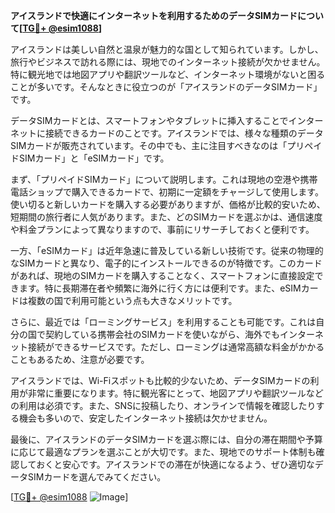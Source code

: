 **アイスランドで快適にインターネットを利用するためのデータSIMカードについて[[TG💪+ @esim1088](https://t.me/s/esim1088)]**

アイスランドは美しい自然と温泉が魅力的な国として知られています。しかし、旅行やビジネスで訪れる際には、現地でのインターネット接続が欠かせません。特に観光地では地図アプリや翻訳ツールなど、インターネット環境がないと困ることが多いです。そんなときに役立つのが「アイスランドのデータSIMカード」です。

データSIMカードとは、スマートフォンやタブレットに挿入することでインターネットに接続できるカードのことです。アイスランドでは、様々な種類のデータSIMカードが販売されています。その中でも、主に注目すべきなのは「プリペイドSIMカード」と「eSIMカード」です。

まず、「プリペイドSIMカード」について説明します。これは現地の空港や携帯電話ショップで購入できるカードで、初期に一定額をチャージして使用します。使い切ると新しいカードを購入する必要がありますが、価格が比較的安いため、短期間の旅行者に人気があります。また、どのSIMカードを選ぶかは、通信速度や料金プランによって異なりますので、事前にリサーチしておくと便利です。

一方、「eSIMカード」は近年急速に普及している新しい技術です。従来の物理的なSIMカードと異なり、電子的にインストールできるのが特徴です。このカードがあれば、現地のSIMカードを購入することなく、スマートフォンに直接設定できます。特に長期滞在者や頻繁に海外に行く方には便利です。また、eSIMカードは複数の国で利用可能という点も大きなメリットです。

さらに、最近では「ローミングサービス」を利用することも可能です。これは自分の国で契約している携帯会社のSIMカードを使いながら、海外でもインターネット接続ができるサービスです。ただし、ローミングは通常高額な料金がかかることもあるため、注意が必要です。

アイスランドでは、Wi-Fiスポットも比較的少ないため、データSIMカードの利用が非常に重要になります。特に観光客にとって、地図アプリや翻訳ツールなどの利用は必須です。また、SNSに投稿したり、オンラインで情報を確認したりする機会も多いので、安定したインターネット接続は欠かせません。

最後に、アイスランドのデータSIMカードを選ぶ際には、自分の滞在期間や予算に応じて最適なプランを選ぶことが大切です。また、現地でのサポート体制も確認しておくと安心です。アイスランドでの滞在が快適になるよう、ぜひ適切なデータSIMカードを選んでみてください。

[[TG💪+ @esim1088](https://t.me/s/esim1088) ![Image](https://i.postimg.cc/Y0z9fWf4/image.png)]